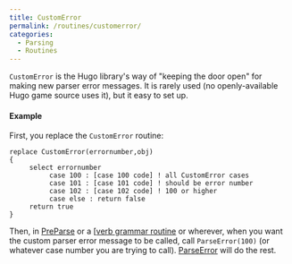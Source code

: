 ```yaml
---
title: CustomError
permalink: /routines/customerror/
categories: 
  - Parsing
  - Routines
---
```


`CustomError` is the Hugo library's way of "keeping the door open" for
making new parser error messages. It is rarely used (no openly-available
Hugo game source uses it), but it easy to set up.

#### Example

First, you replace the `CustomError` routine:

    replace CustomError(errornumber,obj)
    {
         select errornumber
              case 100 : [case 100 code] ! all CustomError cases
              case 101 : [case 101 code] ! should be error number
              case 102 : [case 102 code] ! 100 or higher
              case else : return false
         return true
    }

Then, in [PreParse](/parsing/preparse/) or a
[[verb grammar routine](/basics/grammar-tokens/) or wherever, when
you want the custom parser error message to be called, call
`ParseError(100)` (or whatever case number you are trying to call).
[ParseError](/parsing/parseerror/) will do the rest.
